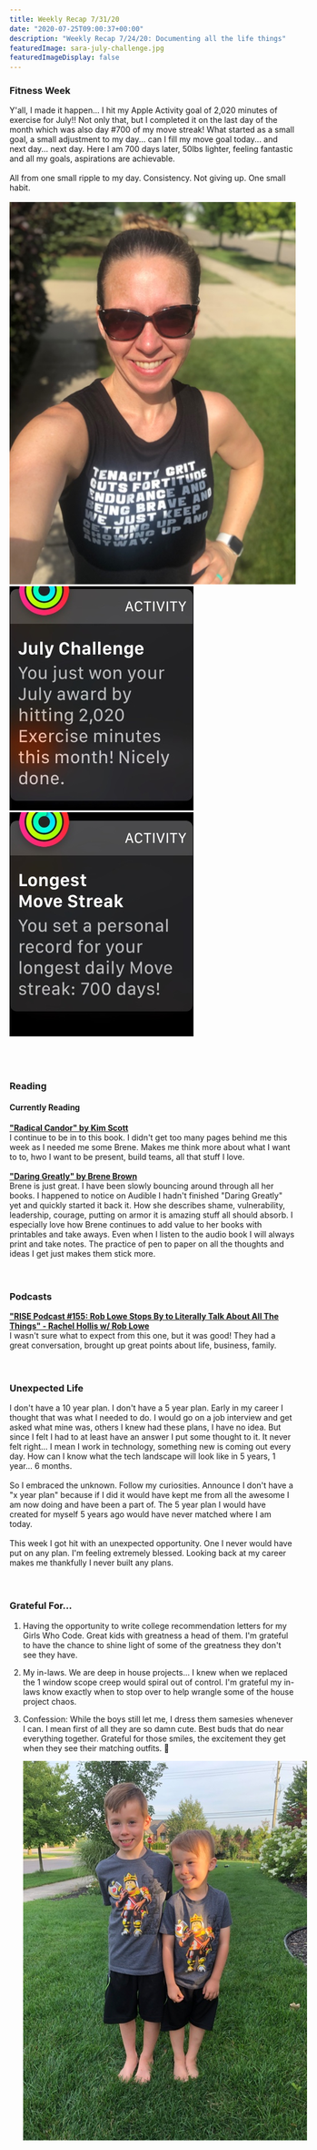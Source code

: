 ```yaml
---
title: Weekly Recap 7/31/20
date: "2020-07-25T09:00:37+00:00"
description: "Weekly Recap 7/24/20: Documenting all the life things"
featuredImage: sara-july-challenge.jpg
featuredImageDisplay: false
---
```


### Fitness Week

<div class="split">
<div>
Y'all, I made it happen... I hit my Apple Activity goal of 2,020 minutes of exercise for July!! Not only that, but I completed it on the last day of the month which was also day #700 of my move streak! What started as a small goal, a small adjustment to my day... can I fill my move goal today... and next day... next day. Here I am 700 days later, 50lbs lighter, feeling fantastic and all my goals, aspirations are achievable.
<br/><br/>All from one small ripple to my day. Consistency. Not giving up. One small habit.
<br/><br/>
<div id="photos">
  <img src='./sara-july-challenge.jpg' alt='Sara - July 2020 challenge complete'/>
  <img src='./july-challenge.jpg' alt='July 2020 challenge complete' />
  <img src='./day-700.jpg' alt='Day 700 of activity' />
</div>
<br/>
<br/>
<br/>

### Reading

#### Currently Reading

<a href="https://www.radicalcandor.com/" target="_blank" rel="noopener">**"Radical Candor" by Kim Scott**</a><br/>I continue to be in to this book. I didn't get too many pages behind me this week as I needed me some Brene. Makes me think more about what I want to to, hwo I want to be present, build teams, all that stuff I love.
<br /><br />
<a href="https://www.amazon.com/Daring-Greatly-Courage-Vulnerable-Transforms/dp/1592408419" target="_blank" rel="noopener">**"Daring Greatly" by Brene Brown**</a><br/>Brene is just great. I have been slowly bouncing around through all her books. I happened to notice on Audible I hadn't finished "Daring Greatly" yet and quickly started it back it. How she describes shame, vulnerability, leadership, courage, putting on armor it is amazing stuff all should absorb. I especially love how Brene continues to add value to her books with printables and take aways. Even when I listen to the audio book I will always print and take notes. The practice of pen to paper on all the thoughts and ideas I get just makes them stick more.
<br />
<br />
<br />

### Podcasts

<a href="https://www.youtube.com/watch?v=Pbxm3HYnOYo" target="_blank" rel="noopener">**"RISE Podcast #155: Rob Lowe Stops By to Literally Talk About All The Things" - Rachel Hollis w/ Rob Lowe**</a><br/>I wasn't sure what to expect from this one, but it was good! They had a great conversation, brought up great points about life, business, family.
<br />
<br />
<br />

### Unexpected Life

I don't have a 10 year plan. I don't have a 5 year plan. Early in my career I thought that was what I needed to do. I would go on a job interview and get asked what mine was, others I knew had these plans, I have no idea. But since I felt I had to at least have an answer I put some thought to it. It never felt right... I mean I work in technology, something new is coming out every day. How can I know what the tech landscape will look like in 5 years, 1 year... 6 months.
<br />
<br />
So I embraced the unknown. Follow my curiosities. Announce I don't have a "x year plan" because if I did it would have kept me from all the awesome I am now doing and have been a part of. The 5 year plan I would have created for myself 5 years ago would have never matched where I am today.  
<br />
This week I got hit with an unexpected opportunity. One I never would have put on any plan. I'm feeling extremely blessed. Looking back at my career makes me thankfully I never built any plans.
<br />
<br />
<br />

### Grateful For...

1. Having the opportunity to write college recommendation letters for my Girls Who Code. Great kids with greatness a head of them. I'm grateful to have the chance to shine light of some of the greatness they don't see they have.

2. My in-laws. We are deep in house projects... I knew when we replaced the 1 window scope creep would spiral out of control. I'm grateful my in-laws know exactly when to stop over to help wrangle some of the house project chaos.

3. Confession: While the boys still let me, I dress them samesies whenever I can. I mean first of all they are so damn cute. Best buds that do near everything together. Grateful for those smiles, the excitement they get when they see their matching outfits. 🥰
   <div style="width: 40rem; margin: auto"><img src='./boys-twinning.jpg' alt='Samesies'/></div>
   <br />
   <br />
   <br />
